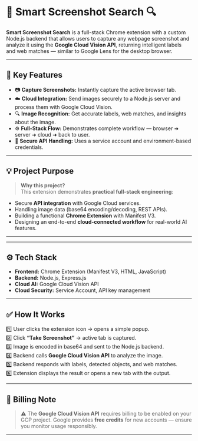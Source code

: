 # 📸 Smart Screenshot Search 🔍

**Smart Screenshot Search** is a full-stack Chrome extension with a custom Node.js backend that allows users to capture any webpage screenshot and analyze it using the **Google Cloud Vision API**, returning intelligent labels and web matches — similar to Google Lens for the desktop browser.

---

## 🚀 **Key Features**

- 📷 **Capture Screenshots:** Instantly capture the active browser tab.
- ☁️ **Cloud Integration:** Send images securely to a Node.js server and process them with Google Cloud Vision.
- 🔍 **Image Recognition:** Get accurate labels, web matches, and insights about the image.
- ⚙️ **Full-Stack Flow:** Demonstrates complete workflow — browser ➜ server ➜ cloud ➜ back to user.
- 🔐 **Secure API Handling:** Uses a service account and environment-based credentials.

---

## 💡 **Project Purpose**

> **Why this project?**  
This extension demonstrates **practical full-stack engineering**:
- Secure **API integration** with Google Cloud services.
- Handling image data (base64 encoding/decoding, REST APIs).
- Building a functional **Chrome Extension** with Manifest V3.
- Designing an end-to-end **cloud-connected workflow** for real-world AI features.

---


---

## ⚙️ **Tech Stack**

- **Frontend:** Chrome Extension (Manifest V3, HTML, JavaScript)
- **Backend:** Node.js, Express.js
- **Cloud AI:** Google Cloud Vision API
- **Cloud Security:** Service Account, API key management

---

## ✅ **How It Works**

1️⃣ User clicks the extension icon → opens a simple popup.  
2️⃣ Click **“Take Screenshot”** → active tab is captured.  
3️⃣ Image is encoded in base64 and sent to the Node.js backend.  
4️⃣ Backend calls **Google Cloud Vision API** to analyze the image.  
5️⃣ Backend responds with labels, detected objects, and web matches.  
6️⃣ Extension displays the result or opens a new tab with the output.

---

## 🔐 **Billing Note**

> ⚠️ The **Google Cloud Vision API** requires billing to be enabled on your GCP project.
> Google provides **free credits** for new accounts — ensure you monitor usage responsibly.

---




